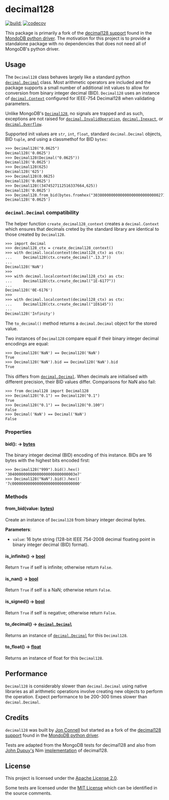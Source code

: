 # decimal128

[![build:](https://github.com/masaccio/decimal128/actions/workflows/run-all-tests.yml/badge.svg)](https://github.com/masaccio/decimal128/actions/workflows/run-all-tests.yml)
[![codecov](https://codecov.io/gh/masaccio/decimal128/branch/main/graph/badge.svg?token=EKIUFGT05E)](https://codecov.io/gh/masaccio/decimal128)

This package is primarily a fork of the [decimal128 support](https://github.com/mongodb/mongo-python-driver/blob/master/bson/decimal128.py) found in the [MondoDB python driver](https://github.com/mongodb/mongo-python-driver>). The motivation for this project is to provide a standalone package with no dependencies that does not need all of MongoDB's python driver.

## Usage

The `Decimal128` class behaves largely like a standard python [`decimal.Decimal`](https://docs.python.org/3/library/decimal.html#decimal-objects) class. Most arithmetic operators are  included and the package supports a small number of additional init values to allow for conversion from binary integer decimal (BID). `Decimal128` uses an instance of [`decimal.Context`](https://docs.python.org/3/library/decimal.html#decimal.Context) configured for IEEE-754 Decimal128 when validating parameters.

Unlike MongoDB's [`Decimal128`](https://github.com/mongodb/mongo-python-driver/blob/master/bson/decimal128.py), no signals are trapped and as such, exceptions are not raised for  [`decimal.InvalidOperation`](https://docs.python.org/3/library/decimal.html#decimal.InvalidOperation), [`decimal.Inexact`](https://docs.python.org/3/library/decimal.html#decimal.Inexact), or [`decimal.Overflow`](https://docs.python.org/3/library/decimal.html#decimal.Overflow).

Supported init values are `str`, `int`, `float`, standard `decimal.Decimal` objects, BID `tuple`, and using a classmethof for BID `bytes`:

```default
>>> Decimal128("0.0625")
Decimal128('0.0625')
>>> Decimal128(Decimal("0.0625"))
Decimal128('0.0625')
>>> Decimal128(625)
Decimal128('625')
>>> Decimal128(0.0625)
Decimal128('0.0625')
>>> Decimal128((3474527112516337664,625))
Decimal128('0.0625')
>>> Decimal128.from_bid(bytes.fromhex("30380000000000000000000000000271"))
Decimal128('0.0625')
```

### `decimal.Decimal` compatibility

The helper function `create_decimal128_context` creates a `decimal.Context` which ensures that decimals creted by the standard library are identical to those created by `Decimal128`.

```default
>>> import decimal
>>> decimal128_ctx = create_decimal128_context()
>>> with decimal.localcontext(decimal128_ctx) as ctx:
...     Decimal128(ctx.create_decimal(".13.3"))
...
Decimal128('NaN')
>>>
>>> with decimal.localcontext(decimal128_ctx) as ctx:
...     Decimal128(ctx.create_decimal("1E-6177"))
...
Decimal128('0E-6176')
>>>
>>> with decimal.localcontext(decimal128_ctx) as ctx:
...     Decimal128(ctx.create_decimal("1E6145"))
...
Decimal128('Infinity')
```

The `to_decimal()` method returns a `decimal.Decimal` object for the stored value.

Two instances of `Decimal128` compare equal if their binary integer decimal encodings are equal:

```default
>>> Decimal128('NaN') == Decimal128('NaN')
True
>>> Decimal128('NaN').bid == Decimal128('NaN').bid
True
```

This differs from [`decimal.Decimal`](https://docs.python.org/3/library/decimal.html#decimal.Decimal). When decimals are initialised with different precision, their BID values differ. Comparisons for NaN also fail:

``` default
>>> from decimal128 import Decimal128
>>> Decimal128("0.1") == Decimal128("0.1")
True
>>> Decimal128("0.1") == Decimal128("0.100")
False
>>> Decimal('NaN') == Decimal('NaN')
False
```

### Properties

#### bid(): → [bytes](https://docs.python.org/3/library/stdtypes.html#bytes)

The binary integer decimal (BID) encoding of this instance. BIDs are 16 bytes with the highest bits encoded first:

``` default
>>> Decimal128("999").bid().hex()
'304000000000000000000000000003e7'
>>> Decimal128("NaN").bid().hex()
'7c000000000000000000000000000000'
```

### Methods

#### from_bid(value: [bytes](https://docs.python.org/3/library/stdtypes.html#bytes))

Create an instance of `Decimal128` from binary integer decimal bytes.

**Parameters**:

* `value`: 16 byte string (128-bit IEEE 754-2008 decimal floating point in binary integer decimal (BID) format).

#### is_infinite() → [bool](https://docs.python.org/3/library/stdtypes.html#bool)

Return `True` if self is infinite; otherwise return `False`.

#### is_nan() → [bool](https://docs.python.org/3/library/stdtypes.html#bool)

Return `True` if self is a NaN; otherwise return `False`.

#### is_signed() → [bool](https://docs.python.org/3/library/stdtypes.html#bool)

Return `True` if self is negative; otherwise return `False`.

#### to_decimal() -> [`decimal.Decimal`](https://docs.python.org/3/library/decimal.html#decimal-objects)

Returns an instance of [`decimal.Decimal`](https://docs.python.org/3/library/decimal.html#decimal.Decimal) for this `Decimal128`.

#### to_float() → [float](https://docs.python.org/3/library/stdtypes.html#float)

Returns an instance of float for this `Decimal128`.

## Performance

`Decimal128` is considerably slower than `decimal.Decimal` using native libraries as all arithmetic operations involve creating new objects to perform the operation. Expect performance to be 200-300 times slower than `decimal.Decimal`.

## Credits

`decimal128` was built by [Jon Connell](http://github.com/masaccio) but started as a fork of the [decimal128 support](https://github.com/mongodb/mongo-python-driver/blob/master/bson/decimal128.py) found in the [MondoDB python driver](https://github.com/mongodb/mongo-python-driver).

Tests are adapted from the MongoDB tests for decimal128 and also from [John Dupuy's](https://github.com/JohnAD) Nim [implementation](https://github.com/JohnAD/decimal128) of decimal128.

## License

This project is licensed under the [Apache License 2.0](https://github.com/masaccio/decimal128/blob/main/LICENSE).

Some tests are licensed under the [MIT License]((https://github.com/masaccio/decimal128/blob/main/THIRD-PARTY-NOTICES)) which can be identified in the source comments.
